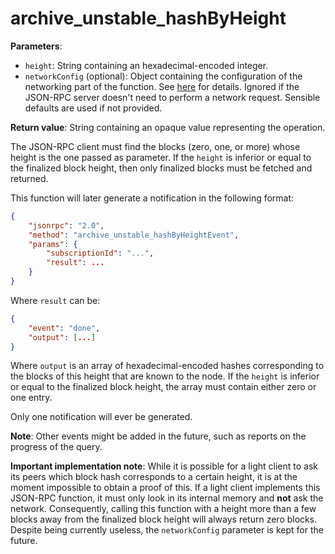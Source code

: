 # archive_unstable_hashByHeight

**Parameters**:

- `height`: String containing an hexadecimal-encoded integer.
- `networkConfig` (optional): Object containing the configuration of the networking part of the function. See [here](./introduction.md) for details. Ignored if the JSON-RPC server doesn't need to perform a network request. Sensible defaults are used if not provided.

**Return value**: String containing an opaque value representing the operation.

The JSON-RPC client must find the blocks (zero, one, or more) whose height is the one passed as parameter. If the `height` is inferior or equal to the finalized block height, then only finalized blocks must be fetched and returned.

This function will later generate a notification in the following format:

```json
{
    "jsonrpc": "2.0",
    "method": "archive_unstable_hashByHeightEvent",
    "params": {
        "subscriptionId": "...",
        "result": ...
    }
}
```

Where `result` can be:

```json
{
    "event": "done",
    "output": [...]
}
```

Where `output` is an array of hexadecimal-encoded hashes corresponding to the blocks of this height that are known to the node. If the `height` is inferior or equal to the finalized block height, the array must contain either zero or one entry.

Only one notification will ever be generated.

**Note**: Other events might be added in the future, such as reports on the progress of the query.

**Important implementation note**: While it is possible for a light client to ask its peers which block hash corresponds to a certain height, it is at the moment impossible to obtain a proof of this. If a light client implements this JSON-RPC function, it must only look in its internal memory and **not** ask the network. Consequently, calling this function with a height more than a few blocks away from the finalized block height will always return zero blocks. Despite being currently useless, the `networkConfig` parameter is kept for the future.
